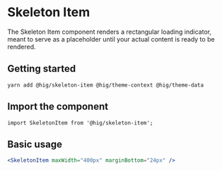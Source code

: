 # Skeleton Item

The Skeleton Item component renders a rectangular loading indicator, meant to serve as a placeholder until your actual content is ready to be rendered.

## Getting started

```
yarn add @hig/skeleton-item @hig/theme-context @hig/theme-data
```

## Import the component

```
import SkeletonItem from '@hig/skeleton-item';
```

## Basic usage

```jsx
<SkeletonItem maxWidth="400px" marginBottom="24px" />
```
